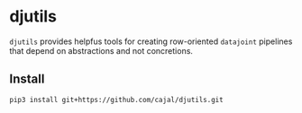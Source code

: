# djutils

`djutils` provides helpfus tools for creating row-oriented `datajoint` pipelines that depend on abstractions and not concretions.



## Install

```
pip3 install git+https://github.com/cajal/djutils.git
```
